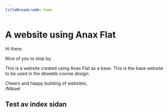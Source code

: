 ```yaml
---
titleBreadcrumb: Home
...
```

A website using Anax Flat
===============================

Hi there.

Nice of you to stop by.

This is a website created using Anax Flat as a base. This is the base website to be used in the dbwebb course *design*.

Cheers and happy building of websites,  
/Mikael

## Test av index sidan
